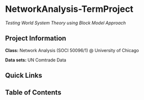 # NetworkAnalysis-TermProject
*Testing World System Theory using Block Model Approach*


## Project Information

**Class:** Network Analysis (SOCI 50096/1) @ University of Chicago

**Data sets:** UN Comtrade Data

## Quick Links

## Table of Contents
